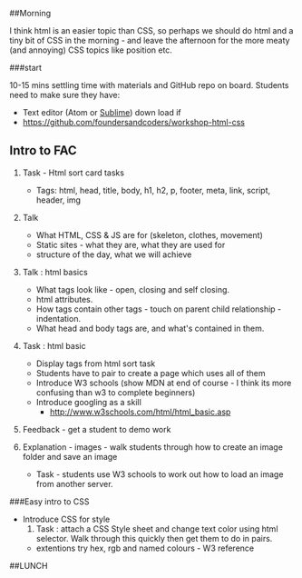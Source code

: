     
##Morning 

I think html is an easier topic than CSS, so perhaps we should do html and a tiny bit of CSS in the morning - and leave the afternoon for the more meaty (and annoying) CSS topics like position etc.


###start

10-15 mins settling time with materials and GitHub repo on board.
Students need to make sure they have:
- Text editor (Atom or [Sublime](https://www.sublimetext.com/3)) down load if 
- https://github.com/foundersandcoders/workshop-html-css


## Intro to FAC
1. Task - Html sort card tasks
    * Tags: html, head, title, body, h1, h2, p, footer, meta, link, script, header, img
2. Talk 
    -    What HTML, CSS & JS are for (skeleton, clothes, movement)
    -    Static sites - what they are, what they are used for
    -    structure of the day, what we will achieve
    
3. Talk : html basics
    * What tags look like - open, closing and self closing.
    * html attributes. 
    * How tags contain other tags - touch on parent child relationship -indentation. 
    * What head and body tags are, and what's contained in them. 

4. Task : html basic
    * Display tags from html sort task
    * Students have to pair to create a page which uses all of them
    * Introduce W3 schools (show MDN at end of course - I think its more confusing than w3 to complete beginners)
    * Introduce googling as a skill
        * http://www.w3schools.com/html/html_basic.asp

5. Feedback - get a student to demo work
6. Explanation - images - walk students through how to create an image folder and save an image
    * Task - students use W3 schools to work out how to load an image from another server.

###Easy intro to  CSS
* Introduce CSS for style
    1. Task : attach a CSS Style sheet and change text color using html selector. Walk through this quickly then get them to do in pairs.
    - extentions try hex, rgb and named colours - W3 reference

##LUNCH

